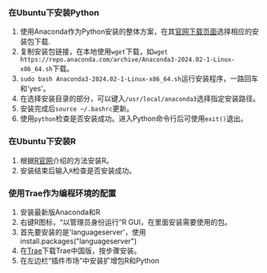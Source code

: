 ### 在Ubuntu下安装Python
1. 使用Anaconda作为Python安装的整体方案，在其[官网下载页面](https://www.anaconda.com/download/success)选择相应的安装包下载.
2. 复制安装包链接，在本地使用`wget`下载，如`wget https://repo.anaconda.com/archive/Anaconda3-2024.02-1-Linux-x86_64.sh`下载。
3. `sudo bash Anaconda3-2024.02-1-Linux-x86_64.sh`运行安装程序，一路回车和'yes'。
4. 在选择安装目录的部分，可以键入`/usr/local/anaconda3`选择指定安装路径。
5. 安装完成后`source ~/.bashrc`更新。
6. 使用`python`检查是否安装成功。进入Python命令行后可使用`exit()`退出。

### 在Ubuntu下安装R
1. 根据[R官网](https://mirrors.tuna.tsinghua.edu.cn/CRAN/)介绍的方法安装R。
2. 安装结束后输入`R`检查是否安装成功。

### 使用Trae作为编程环境的配置
1. 安装最新版Anaconda和R
2. 右键R图标，“以管理员身份运行”R GUI，在里面安装需要使用的包。
3. 首先要安装的是'languageserver'，使用install.packages("languageserver")
4. 在[Trae](https://www.trae.com.cn/home)下载Trae中国版，按步骤安装。
5. 在左边栏“插件市场”中安装扩增包R和Python
